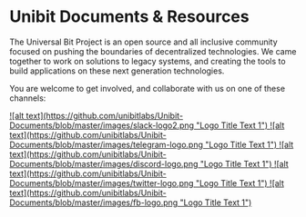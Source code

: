 # Unibit Documents & Resources

The Universal Bit Project is an open source and all inclusive community focused on pushing the boundaries of decentralized technologies. We came together to work on solutions to legacy systems, and creating the tools to build applications on these next generation technologies.

You are welcome to get involved, and collaborate with us on one of these channels:


<a href="">
![alt text](https://github.com/unibitlabs/Unibit-Documents/blob/master/images/slack-logo2.png "Logo Title Text 1")
</a>

<a href="">
![alt text](https://github.com/unibitlabs/Unibit-Documents/blob/master/images/telegram-logo.png "Logo Title Text 1")
</a>

<a href="">
![alt text](https://github.com/unibitlabs/Unibit-Documents/blob/master/images/discord-logo.png "Logo Title Text 1")
</a>

<a href="">
![alt text](https://github.com/unibitlabs/Unibit-Documents/blob/master/images/twitter-logo.png "Logo Title Text 1")
</a>

<a href="">
![alt text](https://github.com/unibitlabs/Unibit-Documents/blob/master/images/fb-logo.png "Logo Title Text 1")
</a>
